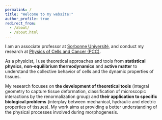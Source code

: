 ```yaml
---
permalink: /
title: "Welcome to my website!"
author_profile: true
redirect_from:
  - /about/
  - /about.html
---
```


I am an associate professor at [Sorbonne Université](https://www.sorbonne-universite.fr/en), and conduct my research at [Physics of Cells and Cancer (PCC)](https://institut-curie.org/unit/umr168).

As a physicist, I use theoretical approaches and tools from **statistical physics**, **non-equilibrium thermodynamics** and **active matter** to understand the collective behavior of cells and the dynamic properties of tissues.

My research focuses on **the development of theoretical tools** (integral geometry to capture tissue deformation, classification of microscopic interactions by the renormalization group) and **their application to specific biological problems** (interplay between mechanical, hydraulic and electric properties of tissues). My work aims at providing a better understanding of the physical processes involved during morphogenesis.

<!-- **I am looking for motivated students** to work on (i) the [electrohydraulics of cells and tissues](https://stages.phys.ens.psl.eu/en/offres/60) and on (ii) the [self-organization of chemotactic cell assemblies](https://stages.phys.ens.psl.eu/en/offres/59). Contact me if you are interested! -->